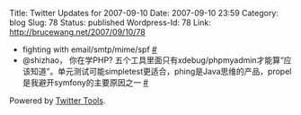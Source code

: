 Title: Twitter Updates for 2007-09-10
Date: 2007-09-10 23:59
Category: blog
Slug: 78
Status: published
Wordpress-Id: 78
Link: http://brucewang.net/2007/09/10/78

-   fighting with email/smtp/mime/spf
    [\#](http://twitter.com/number5/statuses/258042492)
-   @shizhao， 你在学PHP?
    五个工具里面只有xdebug/phpmyadmin才能算“应该知道”。单元测试可能simpletest更适合，phing是Java思维的产品，propel是我避开symfony的主要原因之一
    [\#](http://twitter.com/number5/statuses/258135672)

Powered by [Twitter Tools](http://alexking.org/projects/wordpress).
